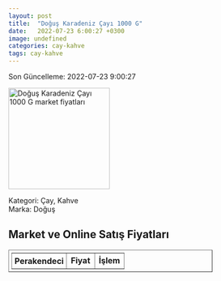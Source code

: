 ```yaml
---
layout: post
title:  "Doğuş Karadeniz Çayı 1000 G"
date:   2022-07-23 6:00:27 +0300
image: undefined
categories: cay-kahve
tags: cay-kahve
---
```


Son Güncelleme: 2022-07-23 9:00:27

<img src="undefined" width="200" alt="Doğuş Karadeniz Çayı 1000 G market fiyatları" />

Kategori: Çay, Kahve
<br />
Marka: Doğuş

<h2>Market ve Online Satış Fiyatları</h2>

<table border="1" style="padding: 5px;width:80%;">
  <tr>
    <td style="padding: 5px;"><strong>Perakendeci</strong></td>
    <td><strong>Fiyat</strong></td>
    <td><strong>İşlem</strong></td>
  </tr>
  
</table>
